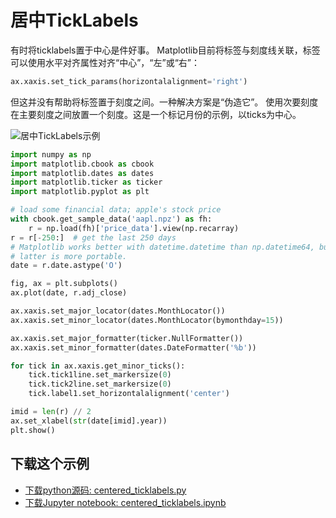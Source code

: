 # 居中TickLabels

有时将ticklabels置于中心是件好事。 Matplotlib目前将标签与刻度线关联，标签可以使用水平对齐属性对齐“中心”，“左”或“右”：

```python
ax.xaxis.set_tick_params(horizontalalignment='right')
```

但这并没有帮助将标签置于刻度之间。一种解决方案是“伪造它”。 使用次要刻度在主要刻度之间放置一个刻度。这是一个标记月份的示例，以ticks为中心。

![居中TickLabels示例](https://matplotlib.org/_images/sphx_glr_centered_ticklabels_001.png)

```python
import numpy as np
import matplotlib.cbook as cbook
import matplotlib.dates as dates
import matplotlib.ticker as ticker
import matplotlib.pyplot as plt

# load some financial data; apple's stock price
with cbook.get_sample_data('aapl.npz') as fh:
    r = np.load(fh)['price_data'].view(np.recarray)
r = r[-250:]  # get the last 250 days
# Matplotlib works better with datetime.datetime than np.datetime64, but the
# latter is more portable.
date = r.date.astype('O')

fig, ax = plt.subplots()
ax.plot(date, r.adj_close)

ax.xaxis.set_major_locator(dates.MonthLocator())
ax.xaxis.set_minor_locator(dates.MonthLocator(bymonthday=15))

ax.xaxis.set_major_formatter(ticker.NullFormatter())
ax.xaxis.set_minor_formatter(dates.DateFormatter('%b'))

for tick in ax.xaxis.get_minor_ticks():
    tick.tick1line.set_markersize(0)
    tick.tick2line.set_markersize(0)
    tick.label1.set_horizontalalignment('center')

imid = len(r) // 2
ax.set_xlabel(str(date[imid].year))
plt.show()
```

## 下载这个示例
            
- [下载python源码: centered_ticklabels.py](https://matplotlib.org/_downloads/centered_ticklabels.py)
- [下载Jupyter notebook: centered_ticklabels.ipynb](https://matplotlib.org/_downloads/centered_ticklabels.ipynb)